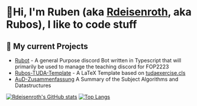 # 👋Hi, I'm Ruben (aka [Rdeisenroth](https://github.com/Rdeisenroth), aka Rubos), I like to code stuff

## 🔭 My current Projects
- [Rubot](https://github.com/Rdeisenroth/Rubot2) - A general Purpose discord Bot written in Typescript that will primarily be used to manage the teaching discord for FOP2223
- [Rubos-TUDA-Template](https://github.com/Rdeisenroth/Rubos-TUDA-Template) - A LaTeX Template  based on [tudaexercise.cls](https://github.com/tudace/tuda_latex_templates/blob/master/tex/tudaexercise.cls)
- [AuD-Zusammenfassung](https://github.com/Rdeisenroth/AuD-Zusammenfassung) A Summary of the Subject Algorithms and Datastructures
<!-- - [Partnerschaftsverein-Kahl-Website](https://github.com/Rdeisenroth/Partnerschaftsvereinwebsite) - A Website written with Angular (which will soon go public) -->

<!-- <details>
<summary><u><b>My stats :zap:</b></u></summary> -->
[![Rdeisenroth's GitHub stats](https://github-readme-stats.vercel.app/api?username=rdeisenroth&show_icons=true&hide=issues&theme=onedark)](https://github.com/anuraghazra/github-readme-stats)
[![Top Langs](https://github-readme-stats.vercel.app/api/top-langs/?username=rdeisenroth&layout=compact&theme=onedark)](https://github.com/anuraghazra/github-readme-stats)
<!-- </details> -->


<!--
**Rdeisenroth/Rdeisenroth** is a ✨ _special_ ✨ repository because its `README.md` (this file) appears on your GitHub profile.

Here are some ideas to get you started:

- 🔭 I’m currently working on ...
- 🌱 I’m currently learning ...
- 👯 I’m looking to collaborate on ...
- 🤔 I’m looking for help with ...
- 💬 Ask me about ...
- 📫 How to reach me: ...
- 😄 Pronouns: ...
- ⚡ Fun fact: ...
-->
